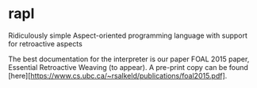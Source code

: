# rapl
Ridiculously simple Aspect-oriented programming language with support for retroactive aspects

The best documentation for the interpreter is our paper FOAL 2015 paper, Essential Retroactive Weaving (to appear). A pre-print copy can be found [here][https://www.cs.ubc.ca/~rsalkeld/publications/foal2015.pdf]. 

